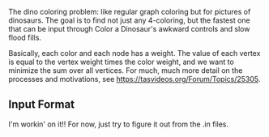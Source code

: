The dino coloring problem: like regular graph coloring but for pictures of dinosaurs. The goal is to find not just any 4-coloring, but the fastest one that can be input through Color a Dinosaur's awkward controls and slow flood fills.

Basically, each color and each node has a weight. The value of each vertex is equal to the vertex weight times the color weight, and we want to minimize the sum over all vertices. For much, much more detail on the processes and motivations, see https://tasvideos.org/Forum/Topics/25305.

## Input Format

I'm workin' on it!! For now, just try to figure it out from the .in files.
